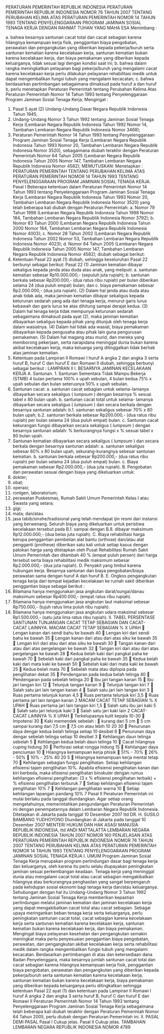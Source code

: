  PERATURAN PEMERINTAH REPUBLIK INDONESIA PERATURAN PEMERINTAH REPUBLIK INDONESIA NOMOR 76 TAHUN 2007 TENTANG PERUBAHAN KELIMA ATAS PERATURAN PEMERINTAH NOMOR 14 TAHUN 1993 TENTANG PENYELENGGARAAN PROGRAM JAMINAN SOSIAL TENAGA KERJA
DENGAN RAHMAT TUHAN YANG MAHA ESA
Menimbang :

a. bahwa besarnya santunan cacat total dan cacat sebagian karena hilangnya kemampuan kerja fisik, penggantian biaya pengobatan, perawatan dan pengangkutan yang diberikan kepada pekerja/buruh serta santunan kematian karena kecelakaan kerja, santunan kematian bukan karena kecelakaan kerja, dan biaya pemakaman yang diberikan kepada keluarganya, tidak sesuai lagi dengan kondisi saat ini;
b. bahwa dalam rangka meningkatkan pelayanan bagi pekerja/buruh yang mengalami cacat karena kecelakaan kerja perlu dilakukan pelayanan rehabilitasi medik untuk dapat mengembalikan fungsi tubuh yang mengalami kecacatan;
c. bahwa berdasarkan pertimbangan sebagaimana dimaksud pada huruf a dan huruf b, perlu menetapkan Peraturan Pemerintah tentang Perubahan Kelima Atas Peraturan Pemerintah Nomor 14 Tahun 1993 tentang Penyelenggaraan Program Jaminan Sosial Tenaga Kerja;
Mengingat :

1. Pasal 5 ayat (2) Undang-Undang Dasar Negara Republik Indonesia Tahun 1945;
2. Undang-Undang Nomor 3 Tahun 1992 tentang Jaminan Sosial Tenaga Kerja (Lembaran Negara Republik Indonesia Tahun 1992 Nomor 14, Tambahan Lembaran Negara Republik Indonesia Nomor 3468);
3. Peraturan Pemerintah Nomor 14 Tahun 1993 tentang Penyelenggaraan Program Jaminan Sosial Tenaga Kerja (Lembaran Negara Republik Indonesia Tahun 1993 Nomor 20, Tambahan Lembaran Negara Republik Indonesia Nomor 3520), sebagaimana diubah terakhir dengan Peraturan Pemerintah Nomor 64 Tahun 2005 (Lembaran Negara Republik Indonesia Tahun 2005 Nomor 147, Tambahan Lembaran Negara Republik Indonesia Nomor 4582);
MEMUTUSKAN:
 Menetapkan : PERATURAN PEMERINTAH TENTANG PERUBAHAN KELIMA ATAS PERATURAN PEMERINTAH NOMOR 14 TAHUN 1993 TENTANG PENYELENGGARAAN PROGRAM JAMINAN SOSIAL TENAGA KERJA.
Pasal I
Beberapa ketentuan dalam Peraturan Pemerintah Nomor 14 Tahun 1993 tentang Penyelenggaraan Program Jaminan Sosial Tenaga Kerja (Lembaran Negara Republik Indonesia Tahun 1993 Nomor 20, Tambahan Lembaran Negara Republik Indonesia Nomor 3520) yang telah beberapa kali diubah dengan Peraturan Pemerintah:
a. Nomor 79 Tahun 1998 (Lembaran Negara Republik Indonesia Tahun 1998 Nomor 184, Tambahan Lembaran Negara Republik Indonesia Nomor 3792);
b. Nomor 83 Tahun 2000 (Lembaran Negara Republik Indonesia Tahun 2000 Nomor 164, Tambahan Lembaran Negara Republik Indonesia Nomor 4003);
c. Nomor 28 Tahun 2002 (Lembaran Negara Republik Indonesia Tahun 2002 Nomor 53, Tambahan Lembaran Negara Republik Indonesia Nomor 4023);
d. Nomor 64 Tahun 2005 (Lembaran Negara Republik Indonesia Tahun 2005 Nomor 147, Tambahan Lembaran Negara Republik Indonesia Nomor 4582); diubah sebagai berikut:
1. Ketentuan Pasal 22 ayat (1) diubah, sehingga keseluruhan Pasal 22 berbunyi sebagai berikut:
Pasal 22
(1) Jaminan kematian dibayar sekaligus kepada janda atau duda atau anak, yang meliputi:
a. santunan kematian sebesar Rp10.000.000,- (sepuluh juta rupiah);
b. santunan berkala sebesar Rp200.000,- (dua ratus ribu rupiah) per bulan diberikan selama 24 (dua puluh empat) bulan; dan
c. biaya pemakaman sebesar Rp2.000.000,- (dua juta rupiah).
(2) Dalam hal janda atau duda atau anak tidak ada, maka jaminan kematian dibayar sekaligus kepada keturunan sedarah yang ada dari tenaga kerja, menurut garis lurus kebawah dan garis lurus ke atas dihitung sampai derajat kedua.
(3) Dalam hal tenaga kerja tidak mempunyai keturunan sedarah sebagaimana dimaksud pada ayat (2), maka jaminan kematian dibayarkan sekaligus kepada pihak yang ditunjuk oleh tenaga kerja dalam wasiatnya.
(4) Dalam hal tidak ada wasiat, biaya pemakaman dibayarkan kepada pengusaha atau pihak lain guna pengurusan pemakaman.
(5) Dalam hal magang atau murid, dan mereka yang memborong pekerjaan, serta narapidana meninggal dunia bukan karena akibat kecelakaan kerja, maka keluarga yang ditinggalkan tidak berhak atas jaminan kematian.
2. Ketentuan pada Lampiran II Romawi I huruf A angka 2 dan angka 3 serta huruf B, huruf C dan huruf E dan Romawi II diubah, sehingga berbunyi sebagai berikut : LAMPIRAN II I. BESARNYA JAMINAN KECELAKAAN KERJA A. Santunan. 1. Santunan Sementara Tidak Mampu Bekerja (STMB) 4 bulan pertama 100% x upah sebulan, 4 bulan kedua 75% x upah sebulan dan bulan seterusnya 50% x upah sebulan.
2. Santunan cacat:
a. santunan cacat sebagian untuk selama-lamanya dibayarkan secara sekaligus ( _lumpsum_ ) dengan besarnya % sesuai tabel x 80 bulan upah.
b. santunan cacat total untuk selama- lamanya dibayarkan secara sekaligus ( _lumpsum_ ) dan secara berkala dengan besarnya santunan adalah:
b.1. santunan sekaligus sebesar 70% x 80 bulan upah;
b.2. santunan berkala sebesar Rp200.000,- (dua ratus ribu rupiah) per bulan selama 24 (dua puluh empat) bulan.
c. Santunan cacat kekurangan fungsi dibayarkan secara sekaligus ( _lumpsum_ ) dengan besarnya santunan adalah: % berkurangnya fungsi x % sesuai tabel x 80 bulan upah.
3. Santunan kematian dibayarkan secara sekaligus ( _lumpsum_ ) dan secara berkala dengan besarnya santunan adalah:
a. santunan sekaligus sebesar 60% x 80 bulan upah, sekurang-kurangnya sebesar santunan kematian.
b. santunan berkala sebesar Rp200.000,- (dua ratus ribu rupiah) per bulan selama 24 (dua puluh empat) bulan.
c. Biaya pemakaman sebesar Rp2.000.000,- (dua juta rupiah). B. Pengobatan dan perawatan sesuai dengan biaya yang dikeluarkan untuk:
1. dokter;
2. obat;
3. operasi;
4. rontgen, laboratorium;
5. perawatan Puskesmas, Rumah Sakit Umum Pemerintah Kelas I atau Swasta yang setara;
6. gigi;
7. mata; dan/atau
8. jasa tabib/sinshe/tradisional yang telah mendapat ijin resmi dari instansi yang berwenang. Seluruh biaya yang dikeluarkan untuk peristiwa kecelakaan tersebut pada B.1. sampai dengan B.8. dibayar maksimum Rp12.000.000,- (dua belas juta rupiah). C. Biaya rehabilitasi harga berupa penggantian pembelian alat bantu (orthose) dan/atau alat pengganti (prothese) diberikan satu kali untuk setiap kasus dengan patokan harga yang ditetapkan oleh Pusat Rehabilitasi Rumah Sakit Umum Pemerintah dan ditambah 40 % (empat puluh persen) dari harga tersebut serta biaya rehabilitasi medik maksimum sebesar Rp2.000.000,- (dua juta rupiah). D. Penyakit yang timbul karena hubungan kerja. Besarnya santunan dan biaya pengobatan/biaya perawatan sama dengan huruf A dan huruf B. E. Ongkos pengangkutan tenaga kerja dari tempat kejadian kecelakaan ke rumah sakit diberikan penggantian biaya sebagai berikut :
1. Bilamana hanya menggunakan jasa angkutan darat/sungai/danau maksimum sebesar Rp400.000,- (empat ratus ribu rupiah).
2. Bilamana hanya menggunakan jasa angkutan laut maksimal sebesar Rp750.000,- (tujuh ratus lima puluh ribu rupiah).
3. Bilamana hanya menggunakan jasa angkutan udara maksimal sebesar Rp1.500.000,- (satu juta lima ratus ribu rupiah). II. TABEL PERSENTASE SANTUNAN TUNJANGAN CACAT TETAP SEBAGIAN DAN CACAT-CACAT LAINNYA. MACAM CACAT TETAP SEBAGIAN % X UPAH  Lengan kanan dari sendi bahu ke bawah 40  Lengan kiri dari sendi bahu ke bawah 35  Lengan kanan dari atau dari atas siku ke bawah 35  Lengan kiri dari atau dari atas siku ke bawah 30  Tangan kanan dari atau dari atas pergelangan ke bawah 32  Tangan kiri dari atau dari atas pergelangan ke bawah 28  Kedua belah kaki dari pangkal paha ke bawah 70  Sebelah kaki dari pangkal paha ke bawah 35  Kedua belah kaki dari mata kaki ke bawah 50  Sebelah kaki dari mata kaki ke bawah 25  Kedua belah mata 70  Sebelah mata atau diplopia pada penglihatan dekat 35  Pendengaran pada kedua belah telinga 40  Pendengaran pada sebelah telinga 20  Ibu jari tangan kanan 15  Ibu jari tangan kiri 12  Telunjuk tangan kanan 9  Telunjuk tangan kiri 7  Salah satu jari lain tangan kanan 4  Salah satu jari lain tangan kiri 3  Ruas pertama telunjuk kanan 4,5  Ruas pertama telunjuk kiri 3,5  Ruas pertama jari lain tangan kanan 2 MACAM CACAT TETAP SEBAGIAN % X UPAH  Ruas pertama jari lain tangan kiri 1,5  Salah satu ibu jari kaki 5  Salah satu jari telunjuk kaki 3  Salah satu jari kaki lain 2 CACAT-CACAT LAINNYA % X UPAH  Terkelupasnya kulit kepala 10-30  Impotensi 30  Kaki memendek sebelah :  kurang dari 5 cm  5 cm sampai kurang dari 7,5 cm  7,5 cm atau lebih 10 20 30  Penurunan daya dengar kedua belah telinga setiap 10 desibel 6  Penurunan daya dengar sebelah telinga setiap 10 desibel 3  Kehilangan daun telinga sebelah 5  Kehilangan kedua belah daun telinga 10  Cacat hilangnya cuping hidung 30  Perforasi sekat rongga hidung 15  Kehilangan daya penciuman 10  Hilangnya kemampuan kerja phisik  51% - 70%  26% - 50%  10% - 25% 40 20 5  Hilangnya kemampuan kerja mental tetap 70  Kehilangan sebagian fungsi penglihatan. Setiap kehilangan efisiensi tajam penglihatan 10%. Apabila efisiensi penglihatan kanan dan kiri berbeda, maka efisiensi penglihatan binokuler dengan rumus kehilangan efisiensi penglihatan: (3 x % efisiensi penglihatan terbaik) + % efisiensi penglihatan terburuk 7  Setiap kehilangan efisiensi tajam penglihatan 10% 7  Kehilangan penglihatan warna 10  Setiap kehilangan lapangan pandang 10% 7
Pasal II
Peraturan Pemerintah ini mulai berlaku pada tanggal diundangkan.
Agar setiap orang mengetahuinya, memerintahkan pengundangan Peraturan Pemerintah ini dengan penempatannya dalam Lembaran Negara Republik Indonesia. Ditetapkan di Jakarta pada tanggal 10 Desember 2007 ttd DR. H. SUSILO BAMBANG YUDHOYONO Diundangkan di Jakarta pada tanggal 10 Desember 2007 MENTERI HUKUM DAN HAK ASASI MANUSIA REPUBLIK INDONESIA, ttd ANDI MATTALATTA LEMBARAN NEGARA REPUBLIK INDONESIA TAHUN 2007 NOMOR 160 PENJELASAN ATAS PERATURAN PEMERINTAH REPUBLIK INDONESIA NOMOR 76 TAHUN 2007 TENTANG PERUBAHAN KELIMA ATAS PERATURAN PEMERINTAH NOMOR 14 TAHUN 1993 TENTANG PENYELENGGARAAN PROGRAM JAMINAN SOSIAL TENAGA KERJA I. UMUM Program Jaminan Sosial Tenaga Kerja merupakan program perlindungan dasar bagi tenaga kerja dan keluarganya, oleh karena itu perlu selalu diupayakan peningkatan jaminan sesuai perkembangan keadaan. Tenaga kerja yang meninggal dunia atau mengalami cacat total atau cacat sebagian mengakibatkan hilangnya atau berkurangnya penghasilan yang sangat berpengaruh pada kehidupan sosial ekonomi bagi tenaga kerja dan/atau keluarganya. Sehubungan dengan hal itu Undang-Undang Nomor 3 Tahun 1992 tentang Jaminan Sosial Tenaga Kerja memberikan kepastian perlindungan melalui jaminan kematian dan jaminan kecelakaan kerja yang dapat mengakibatkan cacat total atau cacat sebagian. Sebagai upaya meringankan beban tenaga kerja serta keluarganya, perlu peningkatan santunan cacat total, cacat sebagian karena kecelakaan kerja serta santunan kematian karena kecelakaan kerja, santunan kematian bukan karena kecelakaan kerja, dan biaya pemakaman. Mengingat biaya pelayanan kesehatan dan pengangkutan semakin meningkat maka perlu penyesuaian penggantian biaya pengobatan, perawatan, dan pengangkutan akibat kecelakaan kerja serta rehabilitasi medik dalam rangka mengembalikan fungsi tubuh yang mengalami kecacatan. Berdasarkan pertimbangan di atas dan ketersediaan dana Badan Penyelenggara, maka besarnya jumlah santunan cacat total dan cacat sebagian karena hilangnya kemampuan kerja fisik, penggantian biaya pengobatan, perawatan dan pengangkutan yang diberikan kepada pekerja/buruh serta santunan kematian karena kecelakaan kerja, santunan kematian bukan karena kecelakaan kerja, biaya pemakaman yang diberikan kepada keluarganya perlu ditingkatkan sehingga ketentuan Pasal 22 ayat (1) dan ketentuan pada Lampiran II Romawi I huruf A angka 2 dan angka 3 serta huruf B, huruf C dan huruf E dan Romawi II Peraturan Pemerintah Nomor 14 Tahun 1993 tentang Penyelenggaraan Program Jaminan Sosial Tenaga Kerja sebagaimana telah beberapa kali diubah terakhir dengan Peraturan Pemerintah Nomor 64 Tahun 2005, perlu diubah dengan Peraturan Pemerintah ini. II. PASAL DEMI PASAL
Pasal I
Cukup jelas.
Pasal II
Cukup jelas. TAMBAHAN LEMBARAN NEGARA REPUBLIK INDONESIA NOMOR 4789
